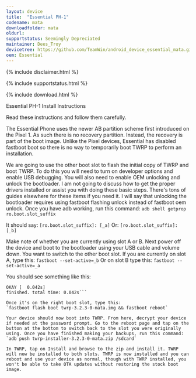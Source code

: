 ```yaml
---
layout: device
title:  "Essential PH-1"
codename: mata
downloadfolder: mata
oldurl:
supportstatus: Seemingly Depreciated
maintainer: Dees_Troy
devicetree: https://github.com/TeamWin/android_device_essential_mata.git
oem: Essential
---
```


{% include disclaimer.html %}

{% include supportstatus.html %}

{% include download.html %}

Essential PH-1 Install Instructions

Read these instructions and follow them carefully.

The Essential Phone uses the newer AB partition scheme first introduced on the Pixel 1. As such there is no recovery partition. Instead, the recovery is part of the boot image. Unlike the Pixel devices, Essential has disabled fastboot boot so there is no way to temporarily boot TWRP to perform an installation.

We are going to use the other boot slot to flash the initial copy of TWRP and boot TWRP. To do this you will need to turn on developer options and enable USB debugging. You will also need to enable OEM unlocking and unlock the bootloader. I am not going to discuss how to get the proper drivers installed or assist you with doing these basic steps. There's tons of guides elsewhere for these items if you need it. I will say that unlocking the bootloader requires using fastboot flashing unlock instead of fastboot oem unlock. Once you have adb working, run this command:
`adb shell getprop ro.boot.slot_suffix`

It should say:
`[ro.boot.slot_suffix]: [_a]`
Or:
`[ro.boot.slot_suffix]: [_b]`

Make note of whether you are currently using slot A or B. Next power off the device and boot to the bootloader using your USB cable and volume down. You want to switch to the other boot slot. If you are currently on slot A, type this:
`fastboot --set-active=_b`
Or on slot B type this:
`fastboot --set-active=_a`

You should see something like this:
```Setting current slot to 'a'...
OKAY [  0.042s]
finished. total time: 0.042s```

Once it's on the right boot slot, type this:
`fastboot flash boot twrp-3.2.3-0-mata.img && fastboot reboot`

Your device should now boot into TWRP. From here, decrypt your device if needed at the password prompt. Go to the reboot page and tap on the button at the bottom to switch back to the slot you were originally using. Once you have finished making your backups, run this command:
`adb push twrp-installer-3.2.3-0-mata.zip /sdcard`

In TWRP, tap on Install and browse to the zip and install it. TWRP will now be installed to both slots. TWRP is now installed and you can reboot and use your device as normal, though with TWRP installed, you won't be able to take OTA updates without restoring the stock boot image.
